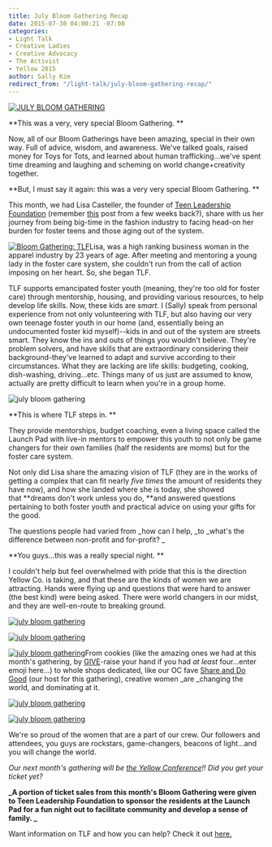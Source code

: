 ```yaml
---
title: July Bloom Gathering Recap
date: 2015-07-30 04:00:21 -07:00
categories:
- Light Talk
- Creative Ladies
- Creative Advocacy
- The Activist
- Yellow 2015
author: Sally Kim
redirect_from: "/light-talk/july-bloom-gathering-recap/"
---
```


[![JULY BLOOM GATHERING](https://yellow-blog-images.imgix.net/2015/07/39.jpg)](https://yellow-blog-images.imgix.net/2015/07/39.jpg)

**This was a very, very special Bloom Gathering. **

Now, all of our Bloom Gatherings have been amazing, special in their own way. Full of advice, wisdom, and awareness. We've talked goals, raised money for Toys for Tots, and learned about human trafficking...we've spent time dreaming and laughing and scheming on world change+creativity together.

**But, I must say it again: this was a very very special Bloom Gathering. **

This month, we had Lisa Casteller, the founder of [Teen Leadership Foundation](http://teenleadershipfoundation.com/) (remember [this](http://yellowconference.com/organization-highlight-teen-leadership-foundation/) post from a few weeks back?), share with us her journey from being big-time in the fashion industry to facing head-on her burden for foster teens and those aging out of the system.

[![Bloom Gathering: TLF](https://yellow-blog-images.imgix.net/2015/07/361.jpg)](https://yellow-blog-images.imgix.net/2015/07/361.jpg)Lisa, was a high ranking business woman in the apparel industry by 23 years of age. After meeting and mentoring a young lady in the foster care system, she couldn't run from the call of action imposing on her heart. So, she began TLF.

TLF supports emancipated foster youth (meaning, they're too old for foster care) through mentorship, housing, and providing various resources, to help develop life skills. Now, these kids are *smart.* I (Sally) speak from personal experience from not only volunteering with TLF, but also having our very own teenage foster youth in our home (and, essentially being an undocumented foster kid myself)--kids in and out of the system are streets smart. They know the ins and outs of things you wouldn't believe. They're problem solvers, and have skills that are extraordinary considering their background-they've learned to adapt and survive according to their circumstances. What they are lacking are life skills: budgeting, cooking, dish-washing, driving...etc. Things many of us just are assumed to know, actually are pretty difficult to learn when you're in a group home.

![july bloom gathering](https://yellow-blog-images.imgix.net/2015/07/Foster_Facts.jpg)

**This is where TLF steps in. **

They provide mentorships, budget coaching, even a living space called the Launch Pad with live-in mentors to empower this youth to not only be game changers for their own families (half the residents are moms) but for the foster care system.

Not only did Lisa share the amazing vision of TLF (they are in the works of getting a complex that can fit nearly _five times_ the amount of residents they have now), and how she landed where she is today, she showed that **dreams don't work unless you do, **and answered questions pertaining to both foster youth and practical advice on using your gifts for the good.

The questions people had varied from _how can I help, _to _what's the difference between non-profit and for-profit? _

**You guys...this was a really special night. **

I couldn't help but feel overwhelmed with pride that this is the direction Yellow Co. is taking, and that these are the kinds of women we are attracting. Hands were flying up and questions that were hard to answer (the best kind) were being asked. There were world changers in our midst, and they are well-en-route to breaking ground.

[![july bloom gathering](https://yellow-blog-images.imgix.net/2015/07/18-1.jpg)](https://yellow-blog-images.imgix.net/2015/07/18-1.jpg)

[![july bloom gathering](https://yellow-blog-images.imgix.net/2015/07/11-1.jpg)](https://yellow-blog-images.imgix.net/2015/07/11-1.jpg)

[![july bloom gathering](https://yellow-blog-images.imgix.net/2015/07/46-1.jpg)](https://yellow-blog-images.imgix.net/2015/07/46-1.jpg)From cookies (like the amazing ones we had at this month's gathering, by [GIVE](http://www.thecookiethatgives.com/)-raise your hand if you had *at least* four...enter emoji here...) to whole shops dedicated, like our OC fave [Share and Do Good](http://www.shareanddogood.com/) (our host for this gathering), creative women _are _changing the world, and dominating at it.

[![july bloom gathering](https://yellow-blog-images.imgix.net/2015/07/6.jpg)](https://yellow-blog-images.imgix.net/2015/07/6.jpg)

[![july bloom gathering](https://yellow-blog-images.imgix.net/2015/07/9.jpg)](https://yellow-blog-images.imgix.net/2015/07/9.jpg)

We're so proud of the women that are a part of our crew. Our followers and attendees, you guys are rockstars, game-changers, beacons of light...and you will change the world.

_Our next month's gathering will be [the Yellow Conference](http://yellowconference.com/)!! Did you get your ticket yet?_

**_A portion of ticket sales from this month's Bloom Gathering were given to Teen Leadership Foundation to sponsor the residents at the Launch Pad for a fun night out to facilitate community and develop a sense of family. _**

Want information on TLF and how you can help? Check it out [here.](http://teenleadershipfoundation.com/donate/)
